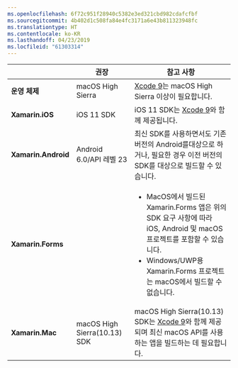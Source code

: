 ```yaml
---
ms.openlocfilehash: 6f72c951f28940c5382e3ed321cbd982cdafcfbf
ms.sourcegitcommit: 4b402d1c508fa84e4fc3171a6e43b811323948fc
ms.translationtype: HT
ms.contentlocale: ko-KR
ms.lasthandoff: 04/23/2019
ms.locfileid: "61303314"
---
```

||권장|참고 사항|
|---|---|---|
|**운영 체제**|macOS High Sierra|[Xcode 9](https://developer.apple.com/library/archive/releasenotes/DeveloperTools/RN-Xcode/Chapters/Introduction.html#//apple_ref/doc/uid/TP40001051-CH1-SW876)는 macOS High Sierra 이상이 필요합니다.|
|**Xamarin.iOS**|iOS 11 SDK|iOS 11 SDK는 [Xcode 9](https://developer.apple.com/library/archive/releasenotes/DeveloperTools/RN-Xcode/Chapters/Introduction.html#//apple_ref/doc/uid/TP40001051-CH1-SW876)와 함께 제공됩니다.|
|**Xamarin.Android**|Android 6.0/API 레벨 23|최신 SDK를 사용하면서도 기존 버전의 Android를대상으로 하거나, 필요한 경우 이전 버전의 SDK를 대상으로 빌드할 수 있습니다.|
|**Xamarin.Forms**||<ul><li>MacOS에서 빌드된 Xamarin.Forms 앱은 위의 SDK 요구 사항에 따라 iOS, Android 및 macOS 프로젝트를 포함할 수 있습니다.</li><li>Windows/UWP용 Xamarin.Forms 프로젝트는 macOS에서 빌드할 수 없습니다.</li></ul>|
|**Xamarin.Mac**|macOS High Sierra(10.13) SDK|macOS High Sierra(10.13) SDK는 [Xcode 9](https://developer.apple.com/library/archive/releasenotes/DeveloperTools/RN-Xcode/Chapters/Introduction.html#//apple_ref/doc/uid/TP40001051-CH1-SW876)와 함께 제공되며 최신 macOS API를 사용하는 앱을 빌드하는 데 필요합니다.|
